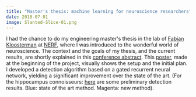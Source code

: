 ```yaml
---
title: "Master's thesis: machine learning for neuroscience researchers"
date: 2018-07-01
image: Slanted-Slice-01.png
---
```


I had the chance to do my engineering master's thesis in the lab of [Fabian
Kloosterman](http://www.vib.be/en/research/scientists/Pages/Fabian-Kloosterman-lab.aspx)
at [NERF](http://nerf.be/), where I was introduced to the wonderful world of
neuroscience. The context and the goals of my thesis, and the current results,
are shortly explained in this [conference
abstract](https://docs.google.com/document/d/15s-bZM8kam85nFLLU4uAXUC2fgHxB81u75wtEFhqUVA/edit?usp=sharing).
This [poster](/content/Poster-SWR-NERF-retreat.pdf), made at the beginning of
the project, visually shows the setup and the initial plan. I developed a
detection algorithm based on a gated recurrent neural network, yielding a
significant improvement over the state of the art. (For the hippocampus
connoisseurs: [here](/content/Detections.pdf) are some preliminary detection
results. Blue: state of the art method. Magenta: new method).
